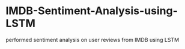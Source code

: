 # IMDB-Sentiment-Analysis-using-LSTM
performed sentiment analysis on user reviews from IMDB using LSTM 
